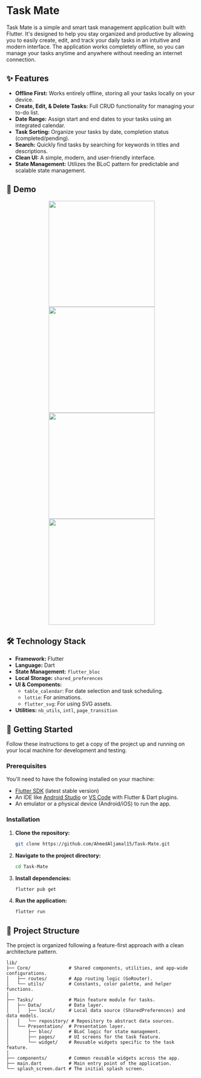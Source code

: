 # Task Mate

Task Mate is a simple and smart task management application built with Flutter. It's designed to help you stay organized and productive by allowing you to easily create, edit, and track your daily tasks in an intuitive and modern interface. The application works completely offline, so you can manage your tasks anytime and anywhere without needing an internet connection.

## ✨ Features

*   **Offline First:** Works entirely offline, storing all your tasks locally on your device.
*   **Create, Edit, & Delete Tasks:** Full CRUD functionality for managing your to-do list.
*   **Date Range:** Assign start and end dates to your tasks using an integrated calendar.
*   **Task Sorting:** Organize your tasks by date, completion status (completed/pending).
*   **Search:** Quickly find tasks by searching for keywords in titles and descriptions.
*   **Clean UI:** A simple, modern, and user-friendly interface.
*   **State Management:** Utilizes the BLoC pattern for predictable and scalable state management.

## 🎥 Demo
<p align="center">
  <img src="assets/screenshots/create_new_task.png" width="280" />
  <img src="assets/screenshots/edit_and_delete.png" width="280" />
  <img src="assets/screenshots/home.png" width="280" />
  <img src="assets/screenshots/splash_screen.png" width="280" />
</p>


## 🛠️ Technology Stack

*   **Framework:** Flutter
*   **Language:** Dart
*   **State Management:** `flutter_bloc`
*   **Local Storage:** `shared_preferences`
*   **UI & Components:**
    *   `table_calendar`: For date selection and task scheduling.
    *   `lottie`: For animations.
    *   `flutter_svg`: For using SVG assets.
*   **Utilities:** `nb_utils`, `intl`, `page_transition`

## 🚀 Getting Started

Follow these instructions to get a copy of the project up and running on your local machine for development and testing.

### Prerequisites

You'll need to have the following installed on your machine:

*   [Flutter SDK](https://flutter.dev/docs/get-started/install) (latest stable version)
*   An IDE like [Android Studio](https://developer.android.com/studio) or [VS Code](https://code.visualstudio.com/) with Flutter & Dart plugins.
*   An emulator or a physical device (Android/iOS) to run the app.

### Installation

1.  **Clone the repository:**
    ```sh
    git clone https://github.com/AhmedAljamal15/Task-Mate.git
    ```

2.  **Navigate to the project directory:**
    ```sh
    cd Task-Mate
    ```

3.  **Install dependencies:**
    ```sh
    flutter pub get
    ```

4.  **Run the application:**
    ```sh
    flutter run
    ```

## 📂 Project Structure

The project is organized following a feature-first approach with a clean architecture pattern.

```
lib/
├── Core/              # Shared components, utilities, and app-wide configurations.
│   ├── routes/        # App routing logic (GoRouter).
│   └── utils/         # Constants, color palette, and helper functions.
│
├── Tasks/             # Main feature module for tasks.
│   ├── Data/          # Data layer.
│   │   ├── local/     # Local data source (SharedPreferences) and data models.
│   │   └── repository/ # Repository to abstract data sources.
│   └── Presentation/  # Presentation layer.
│       ├── bloc/      # BLoC logic for state management.
│       ├── pages/     # UI screens for the task feature.
│       └── widget/    # Reusable widgets specific to the task feature.
│
├── components/        # Common reusable widgets across the app.
├── main.dart          # Main entry point of the application.
└── splash_screen.dart # The initial splash screen.
